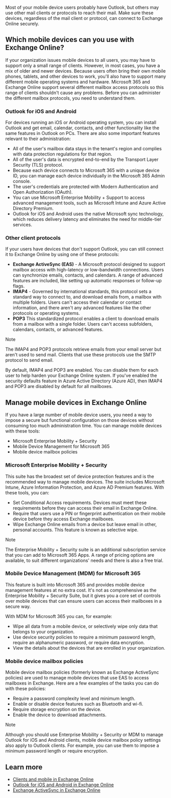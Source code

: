Most of your mobile device users probably have Outlook, but others may use other mail clients or protocols to reach their mail. Make sure these devices, regardless of the mail client or protocol, can connect to Exchange Online securely.

## Which mobile devices can you use with Exchange Online?

If your organization issues mobile devices to all users, you may have to support only a small range of clients. However, in most cases, you have a mix of older and newer devices. Because users often bring their own mobile phones, tablets, and other devices to work, you'll also have to support many different mobile operating systems and hardware. Microsoft 365 and Exchange Online support several different mailbox access protocols so this range of clients shouldn't cause any problems. Before you can administer the different mailbox protocols, you need to understand them.

### Outlook for iOS and Android

For devices running an iOS or Android operating system, you can install Outlook and get email, calendar, contacts, and other functionality like the same features in Outlook on PCs. There are also some important features relevant to their administration:

- All of the user's mailbox data stays in the tenant's region and complies with data protection regulations for that region.
- All of the user's data is encrypted end-to-end by the Transport Layer Security (TLS) protocol.
- Because each device connects to Microsoft 365 with a unique device ID, you can manage each device individually in the Microsoft 365 Admin console.
- The user's credentials are protected with Modern Authentication and Open Authorization (OAuth).
- You can use Microsoft Enterprise Mobility + Support to access advanced management tools, such as Microsoft Intune and Azure Active Directory Premium.
- Outlook for iOS and Android uses the native Microsoft sync technology, which reduces delivery latency and eliminates the need for middle-tier services.

### Other client protocols

If your users have devices that don't support Outlook, you can still connect it to Exchange Online by using one of these protocols:

- **Exchange ActiveSync (EAS)** - A Microsoft protocol designed to support mailbox access with high-latency or low-bandwidth connections. Users can synchronize emails, contacts, and calendars. A range of advanced features are included, like setting up automatic responses or follow-up flags.
- **IMAP4** - Governed by international standards, this protocol sets a standard way to connect to, and download emails from, a mailbox with multiple folders. Users can't access their calendar or contact information, and there aren't any advanced features like the other protocols or operating systems.
- **POP3** This standardized protocol enables a client to download emails from a mailbox with a single folder. Users can't access subfolders, calendars, contacts, or advanced features.

> [!NOTE]
> The IMAP4 and POP3 protocols retrieve emails from your email server but aren't used to send mail. Clients that use these protocols use the SMTP protocol to send email.

By default, IMAP4 and POP3 are enabled. You can disable them for each user to help harden your Exchange Online system. If you've enabled the security defaults feature in Azure Active Directory (Azure AD), then IMAP4 and POP3 are disabled by default for all mailboxes.

## Manage mobile devices in Exchange Online

If you have a large number of mobile device users, you need a way to impose a secure but functional configuration on those devices without consuming too much administration time. You can manage mobile devices with these tools:  

- Microsoft Enterprise Mobility + Security
- Mobile Device Management for Microsoft 365
- Mobile device mailbox policies

### Microsoft Enterprise Mobility + Security

This suite has the broadest set of device protection features and is the recommended way to manage mobile devices. The suite includes Microsoft Intune, Azure Information Protection, and Azure AD Premium features. With these tools, you can:

- Set Conditional Access requirements. Devices must meet these requirements before they can access their email in Exchange Online.
- Require that users use a PIN or fingerprint authentication on their mobile device before they access Exchange mailboxes.
- Wipe Exchange Online emails from a device but leave email in other, personal accounts. This feature is known as selective wipe.

> [!NOTE]
> The Enterprise Mobility + Security suite is an additional subscription service that you can add to Microsoft 365 Apps. A range of pricing options are available, to suit different organizations' needs and there is also a free trial.

### Mobile Device Management (MDM) for Microsoft 365

This feature is built into Microsoft 365 and provides mobile device management features at no extra cost. It's not as comprehensive as the Enterprise Mobility + Security Suite, but it gives you a core set of controls over mobile devices that can ensure users can access their mailboxes in a secure way.  

With MDM for Microsoft 365 you can, for example:

- Wipe all data from a mobile device, or selectively wipe only data that belongs to your organization.
- Use device security policies to require a minimum password length, require an alphanumeric password, or require data encryption.
- View the details about the devices that are enrolled in your organization.

### Mobile device mailbox policies

Mobile device mailbox policies (formerly known as Exchange ActiveSync policies) are used to manage mobile devices that use EAS to access mailboxes in Exchange. Here are a few  examples of the tasks you can do with these policies:

- Require a password complexity level and minimum length.
- Enable or disable device features such as Bluetooth and wi-fi.
- Require storage encryption on the device.
- Enable the device to download attachments.

> [!NOTE]
> Although you should use Enterprise Mobility + Security  or MDM to manage Outlook for iOS and Android clients, mobile device mailbox policy settings also apply to Outlook clients. For example, you can use them to impose a minimum password length or require encryption.

## Learn more

- [Clients and mobile in Exchange Online](/Exchange/clients-and-mobile-in-exchange-online/clients-and-mobile-in-exchange-online?azure-portal=true)
- [Outlook for iOS and Android in Exchange Online](/Exchange/clients-and-mobile-in-exchange-online/outlook-for-ios-and-android/outlook-for-ios-and-android?azure-portal=true)
- [Exchange ActiveSync in Exchange Online](/Exchange/clients-and-mobile-in-exchange-online/exchange-activesync/exchange-activesync?azure-portal=true)
